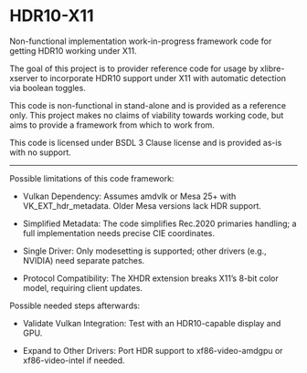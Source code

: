 # HDR10-X11
Non-functional implementation work-in-progress framework code for getting HDR10 working under X11.

The goal of this project is to provider reference code for usage by xlibre-xserver to
incorporate HDR10 support under X11 with automatic detection via boolean toggles.

This code is non-functional in stand-alone and is provided as a reference only. This project
makes no claims of viability towards working code, but aims to provide a framework from
which to work from.

This code is licensed under BSDL 3 Clause license and is provided as-is with no support.

-------------------------------------------------------------------------------------------------------

Possible limitations of this code framework:

- Vulkan Dependency: Assumes amdvlk or Mesa 25+ with VK_EXT_hdr_metadata. Older Mesa versions lack
  HDR support.

- Simplified Metadata: The code simplifies Rec.2020 primaries handling; a full implementation needs
  precise CIE coordinates.

- Single Driver: Only modesetting is supported; other drivers (e.g., NVIDIA) need separate patches.

- Protocol Compatibility: The XHDR extension breaks X11’s 8-bit color model, requiring client updates.

Possible needed steps afterwards:

- Validate Vulkan Integration: Test with an HDR10-capable display and GPU.

- Expand to Other Drivers: Port HDR support to xf86-video-amdgpu or xf86-video-intel if needed.

